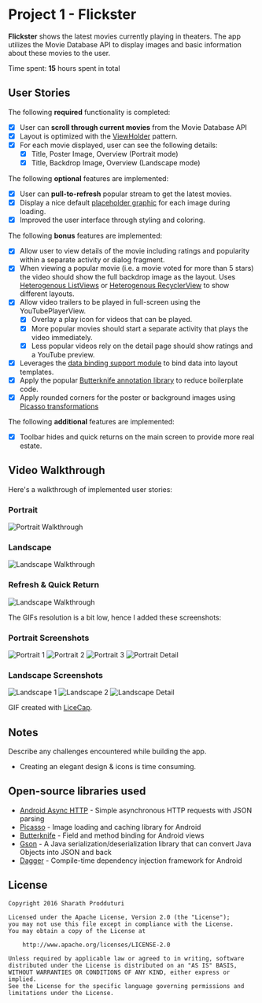 # Project 1 - Flickster

**Flickster** shows the latest movies currently playing in theaters. The app utilizes the Movie Database API to display images and basic information about these movies to the user.

Time spent: **15** hours spent in total

## User Stories

The following **required** functionality is completed:

* [X] User can **scroll through current movies** from the Movie Database API
* [X] Layout is optimized with the [ViewHolder](http://guides.codepath.com/android/Using-an-ArrayAdapter-with-ListView#improving-performance-with-the-viewholder-pattern) pattern.
* [X] For each movie displayed, user can see the following details:
  * [X] Title, Poster Image, Overview (Portrait mode)
  * [X] Title, Backdrop Image, Overview (Landscape mode)

The following **optional** features are implemented:

* [X] User can **pull-to-refresh** popular stream to get the latest movies.
* [X] Display a nice default [placeholder graphic](http://guides.codepath.com/android/Displaying-Images-with-the-Picasso-Library#configuring-picasso) for each image during loading.
* [X] Improved the user interface through styling and coloring.

The following **bonus** features are implemented:

* [X] Allow user to view details of the movie including ratings and popularity within a separate activity or dialog fragment.
* [X] When viewing a popular movie (i.e. a movie voted for more than 5 stars) the video should show the full backdrop image as the layout.  Uses [Heterogenous ListViews](http://guides.codepath.com/android/Implementing-a-Heterogenous-ListView) or [Heterogenous RecyclerView](http://guides.codepath.com/android/Heterogenous-Layouts-inside-RecyclerView) to show different layouts.
* [X] Allow video trailers to be played in full-screen using the YouTubePlayerView.
    * [X] Overlay a play icon for videos that can be played.
    * [X] More popular movies should start a separate activity that plays the video immediately.
    * [X] Less popular videos rely on the detail page should show ratings and a YouTube preview.
* [X] Leverages the [data binding support module](http://guides.codepath.com/android/Applying-Data-Binding-for-Views) to bind data into layout templates.
* [X] Apply the popular [Butterknife annotation library](http://guides.codepath.com/android/Reducing-View-Boilerplate-with-Butterknife) to reduce boilerplate code.
* [X] Apply rounded corners for the poster or background images using [Picasso transformations](https://guides.codepath.com/android/Displaying-Images-with-the-Picasso-Library#other-transformations)

The following **additional** features are implemented:

* [X] Toolbar hides and quick returns on the main screen to provide more real estate.

## Video Walkthrough

Here's a walkthrough of implemented user stories:

### Portrait
<img src='http://i.imgur.com/kb9ALcL.gif' title='Portrait Walkthrough' width='' alt='Portrait Walkthrough' />

### Landscape
<img src='http://i.imgur.com/8sRIBsi.gif' title='Landscape Walkthrough' width='' alt='Landscape Walkthrough' />

### Refresh & Quick Return
<img src='http://i.imgur.com/xRZC5Fg.gif' title='Landscape Walkthrough' width='' alt='Landscape Walkthrough' />

The GIFs resolution is a bit low, hence I added these screenshots:

### Portrait Screenshots
<img src='http://i.imgur.com/UaWzJz4.jpg' title='Portrait 1' width='' alt='Portrait 1' />

<img src='http://i.imgur.com/38Y1g5j.jpg' title='Portrait 2' width='' alt='Portrait 2' />

<img src='http://i.imgur.com/9PTB5WY.jpg' title='Portrait 3' width='' alt='Portrait 3' />

<img src='http://i.imgur.com/GcTWp5w.jpg' title='Portrait Detail' width='' alt='Portrait Detail' />

### Landscape Screenshots
<img src='http://i.imgur.com/cDXbctb.jpg' title='Landscape 1' width='' alt='Landscape 1' />

<img src='http://i.imgur.com/DzNfbAg.jpg' title='Landscape 2' width='' alt='Landscape 2' />

<img src='http://i.imgur.com/4PmQCrY.jpg' title='Landscape Detail' width='' alt='Landscape Detail' />


GIF created with [LiceCap](http://www.cockos.com/licecap/).

## Notes

Describe any challenges encountered while building the app.
* Creating an elegant design & icons is time consuming.

## Open-source libraries used

- [Android Async HTTP](https://github.com/loopj/android-async-http) - Simple asynchronous HTTP requests with JSON parsing
- [Picasso](http://square.github.io/picasso/) - Image loading and caching library for Android
- [Butterknife](http://jakewharton.github.io/butterknife/) - Field and method binding for Android views
- [Gson](https://github.com/google/gson) - A Java serialization/deserialization library that can convert Java Objects into JSON and back
- [Dagger](http://google.github.io/dagger/) - Compile-time dependency injection framework for Android

## License

    Copyright 2016 Sharath Prodduturi

    Licensed under the Apache License, Version 2.0 (the "License");
    you may not use this file except in compliance with the License.
    You may obtain a copy of the License at

        http://www.apache.org/licenses/LICENSE-2.0

    Unless required by applicable law or agreed to in writing, software
    distributed under the License is distributed on an "AS IS" BASIS,
    WITHOUT WARRANTIES OR CONDITIONS OF ANY KIND, either express or implied.
    See the License for the specific language governing permissions and
    limitations under the License.